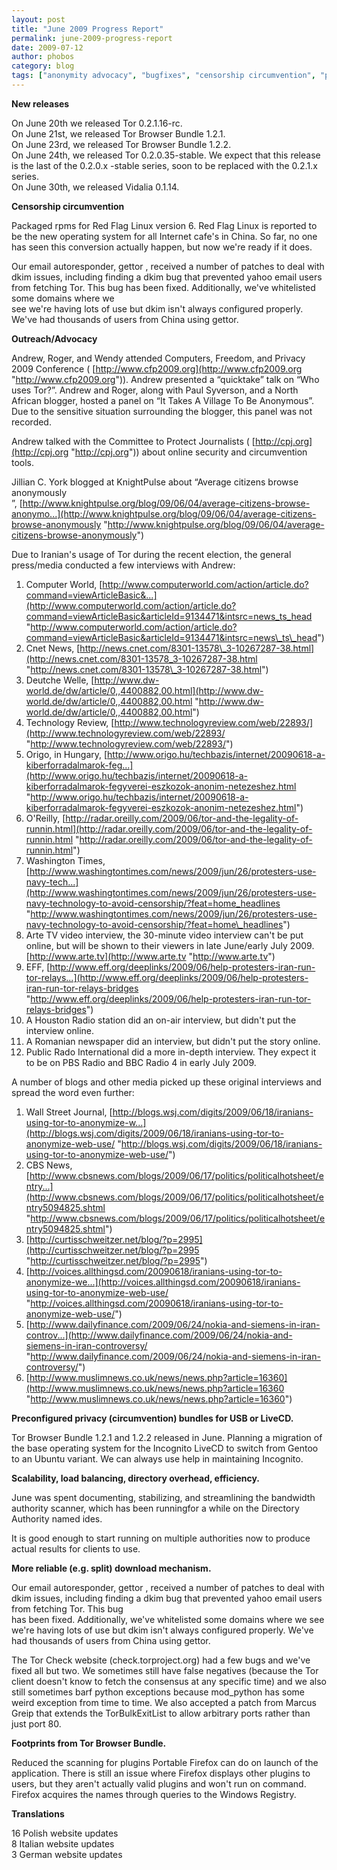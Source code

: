 ```yaml
---
layout: post
title: "June 2009 Progress Report"
permalink: june-2009-progress-report
date: 2009-07-12
author: phobos
category: blog
tags: ["anonymity advocacy", "bugfixes", "censorship circumvention", "progress report", "releases"]
---
```


 **New releases**

On June 20th we released Tor 0.2.1.16-rc.  
On June 21st, we released Tor Browser Bundle 1.2.1.  
On June 23rd, we released Tor Browser Bundle 1.2.2.  
On June 24th, we released Tor 0.2.0.35-stable. We expect that this release is the last of the 0.2.0.x -stable series, soon to be replaced with the 0.2.1.x series.  
On June 30th, we released Vidalia 0.1.14.

**Censorship circumvention**

Packaged rpms for Red Flag Linux version 6. Red Flag Linux is reported to be the new operating system for all Internet cafe's in China. So far, no one has seen this conversion actually happen, but now we're ready if it does.

Our email autoresponder, gettor , received a number of patches to deal with dkim issues, including finding a dkim bug that prevented yahoo email users from fetching Tor. This bug has been fixed. Additionally, we've whitelisted some domains where we  
see we're having lots of use but dkim isn't always configured properly. We've had thousands of users from China using gettor.

**Outreach/Advocacy**

Andrew, Roger, and Wendy attended Computers, Freedom, and Privacy 2009 Conference ( [http://www.cfp2009.org](http://www.cfp2009.org "http://www.cfp2009.org")). Andrew presented a “quicktake” talk on “Who uses Tor?”. Andrew and Roger, along with Paul Syverson, and a North African blogger, hosted a panel on “It Takes A Village To Be Anonymous”. Due to the sensitive situation surrounding the blogger, this panel was not recorded.

Andrew talked with the Committee to Protect Journalists ( [http://cpj.org](http://cpj.org "http://cpj.org")) about online security and circumvention tools.

Jillian C. York blogged at KnightPulse about “Average citizens browse anonymously  
”, [http://www.knightpulse.org/blog/09/06/04/average-citizens-browse-anonymo...](http://www.knightpulse.org/blog/09/06/04/average-citizens-browse-anonymously "http://www.knightpulse.org/blog/09/06/04/average-citizens-browse-anonymously")

Due to Iranian's usage of Tor during the recent election, the general press/media conducted a few interviews with Andrew:

1. Computer World, [http://www.computerworld.com/action/article.do?command=viewArticleBasic&...](http://www.computerworld.com/action/article.do?command=viewArticleBasic&articleId=9134471&intsrc=news_ts_head "http://www.computerworld.com/action/article.do?command=viewArticleBasic&articleId=9134471&intsrc=news\_ts\_head")
2. Cnet News, [http://news.cnet.com/8301-13578\_3-10267287-38.html](http://news.cnet.com/8301-13578_3-10267287-38.html "http://news.cnet.com/8301-13578\_3-10267287-38.html")
3. Deutche Welle, [http://www.dw-world.de/dw/article/0,,4400882,00.html](http://www.dw-world.de/dw/article/0,,4400882,00.html "http://www.dw-world.de/dw/article/0,,4400882,00.html")
4. Technology Review, [http://www.technologyreview.com/web/22893/](http://www.technologyreview.com/web/22893/ "http://www.technologyreview.com/web/22893/")
5. Origo, in Hungary, [http://www.origo.hu/techbazis/internet/20090618-a-kiberforradalmarok-feg...](http://www.origo.hu/techbazis/internet/20090618-a-kiberforradalmarok-fegyverei-eszkozok-anonim-netezeshez.html "http://www.origo.hu/techbazis/internet/20090618-a-kiberforradalmarok-fegyverei-eszkozok-anonim-netezeshez.html")
6. O'Reilly, [http://radar.oreilly.com/2009/06/tor-and-the-legality-of-runnin.html](http://radar.oreilly.com/2009/06/tor-and-the-legality-of-runnin.html "http://radar.oreilly.com/2009/06/tor-and-the-legality-of-runnin.html")
7. Washington Times, [http://www.washingtontimes.com/news/2009/jun/26/protesters-use-navy-tech...](http://www.washingtontimes.com/news/2009/jun/26/protesters-use-navy-technology-to-avoid-censorship/?feat=home_headlines "http://www.washingtontimes.com/news/2009/jun/26/protesters-use-navy-technology-to-avoid-censorship/?feat=home\_headlines")
8. Arte TV video interview, the 30-minute video interview can't be put online, but will be shown to their viewers in late June/early July 2009. [http://www.arte.tv](http://www.arte.tv "http://www.arte.tv")
9. EFF, [http://www.eff.org/deeplinks/2009/06/help-protesters-iran-run-tor-relays...](http://www.eff.org/deeplinks/2009/06/help-protesters-iran-run-tor-relays-bridges "http://www.eff.org/deeplinks/2009/06/help-protesters-iran-run-tor-relays-bridges")
10. A Houston Radio station did an on-air interview, but didn't put the interview online.
11. A Romanian newspaper did an interview, but didn't put the story online.
12. Public Rado International did a more in-depth interview. They expect it to be on PBS Radio and BBC Radio 4 in early July 2009.

A number of blogs and other media picked up these original interviews and spread the word even further:

1. Wall Street Journal, [http://blogs.wsj.com/digits/2009/06/18/iranians-using-tor-to-anonymize-w...](http://blogs.wsj.com/digits/2009/06/18/iranians-using-tor-to-anonymize-web-use/ "http://blogs.wsj.com/digits/2009/06/18/iranians-using-tor-to-anonymize-web-use/")
2. CBS News, [http://www.cbsnews.com/blogs/2009/06/17/politics/politicalhotsheet/entry...](http://www.cbsnews.com/blogs/2009/06/17/politics/politicalhotsheet/entry5094825.shtml "http://www.cbsnews.com/blogs/2009/06/17/politics/politicalhotsheet/entry5094825.shtml")
3. [http://curtisschweitzer.net/blog/?p=2995](http://curtisschweitzer.net/blog/?p=2995 "http://curtisschweitzer.net/blog/?p=2995")
4. [http://voices.allthingsd.com/20090618/iranians-using-tor-to-anonymize-we...](http://voices.allthingsd.com/20090618/iranians-using-tor-to-anonymize-web-use/ "http://voices.allthingsd.com/20090618/iranians-using-tor-to-anonymize-web-use/")
5. [http://www.dailyfinance.com/2009/06/24/nokia-and-siemens-in-iran-controv...](http://www.dailyfinance.com/2009/06/24/nokia-and-siemens-in-iran-controversy/ "http://www.dailyfinance.com/2009/06/24/nokia-and-siemens-in-iran-controversy/")
6. [http://www.muslimnews.co.uk/news/news.php?article=16360](http://www.muslimnews.co.uk/news/news.php?article=16360 "http://www.muslimnews.co.uk/news/news.php?article=16360")

**Preconfigured privacy (circumvention) bundles for USB or LiveCD.**

Tor Browser Bundle 1.2.1 and 1.2.2 released in June. Planning a migration of the base operating system for the Incognito LiveCD to switch from Gentoo to an Ubuntu variant. We can always use help in maintaining Incognito.

**Scalability, load balancing, directory overhead, efficiency.**

June was spent documenting, stabilizing, and streamlining the bandwidth authority scanner, which has been runningfor a while on the Directory Authority named ides.

It is good enough to start running on multiple authorities now to produce actual results for clients to use.

**More reliable (e.g. split) download mechanism.**

Our email autoresponder, gettor , received a number of patches to deal with dkim issues, including finding a dkim bug that prevented yahoo email users from fetching Tor. This bug  
has been fixed. Additionally, we've whitelisted some domains where we see we're having lots of use but dkim isn't always configured properly. We've had thousands of users from China using gettor.

The Tor Check website (check.torproject.org) had a few bugs and we've fixed all but two. We sometimes still have false negatives (because the Tor client doesn't know to fetch the consensus at any specific time) and we also still sometimes barf python exceptions because mod\_python has some weird exception from time to time. We also accepted a patch from Marcus Greip that extends the TorBulkExitList to allow arbitrary ports rather than just port 80.

**Footprints from Tor Browser Bundle.**

Reduced the scanning for plugins Portable Firefox can do on launch of the application. There is still an issue where Firefox displays other plugins to users, but they aren't actually valid plugins and won't run on command. Firefox acquires the names through queries to the Windows Registry.

**Translations**

16 Polish website updates  
8 Italian website updates  
3 German website updates

